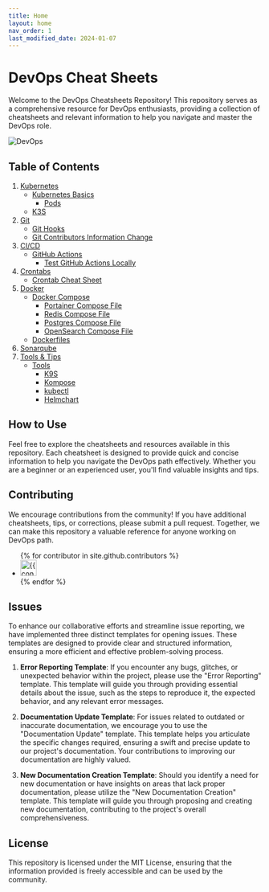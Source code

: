 ```yaml
---
title: Home
layout: home
nav_order: 1
last_modified_date: 2024-01-07
---
```


# DevOps Cheat Sheets

Welcome to the DevOps Cheatsheets Repository! This repository serves as a comprehensive resource for DevOps enthusiasts, providing a collection of cheatsheets and relevant information to help you navigate and master the DevOps role.

![DevOps](https://user-cube.github.io/devops-cheatsheet/assets/images/devops.jpg)

## Table of Contents

1. [Kubernetes](/devops-cheatsheet/docs/kubernetes)
   - [Kubernetes Basics](/devops-cheatsheet/docs/kubernetes/cheatsheets)
      - [Pods](/devops-cheatsheet/docs/kubernetes/cheatsheets)
   - [K3S](/devops-cheatsheet/docs/kubernetes/k3s)
2. [Git](/devops-cheatsheet/docs/git)
   - [Git Hooks](/devops-cheatsheet/docs/git/hooks)
   - [Git Contributors Information Change](/devops-cheatsheet/docs/git/contributors-data)
3. [CI/CD](/devops-cheatsheet/docs/cicd)
   - [GitHub Actions](/devops-cheatsheet/docs/cicd/actions)
      - [Test GitHub Actions Locally](/devops-cheatsheet/docs/cicd/actions/test-locally)
4. [Crontabs](/devops-cheatsheet/docs/crontab)
   - [Crontab Cheat Sheet](/devops-cheatsheet/docs/crontab/cheatsheets)
5. [Docker](/devops-cheatsheet/docs/docker)
   - [Docker Compose](/devops-cheatsheet/docs/docker/compose)
      - [Portainer Compose File](/devops-cheatsheet/docs/docker/compose/portainer)
      - [Redis Compose File](/devops-cheatsheet/docs/docker/compose/databases/redis)
      - [Postgres Compose File](/devops-cheatsheet/docs/docker/compose/databases/postgres)
      - [OpenSearch Compose File](/devops-cheatsheet/docs/docker/compose/opensearch)
   - [Dockerfiles](/devops-cheatsheet/docs/docker/dockerfiles)
6. [Sonarqube](/devops-cheatsheet/docs/sonarqube)
7. [Tools & Tips](/devops-cheatsheet/docs/tols-and-tips)
   - [Tools](/devops-cheatsheet/docs/tols-and-tips/tools)
      - [K9S](/devops-cheatsheet/docs/tols-and-tips/tools/k9s)
      - [Kompose](/devops-cheatsheet/docs/tols-and-tips/tools/kompose)
      - [kubectl](/devops-cheatsheet/docs/tols-and-tips/tools/kubectl)
      - [Helmchart](/devops-cheatsheet/docs/tols-and-tips/tools/helmchart)

## How to Use

Feel free to explore the cheatsheets and resources available in this repository. Each cheatsheet is designed to provide quick and concise information to help you navigate the DevOps path effectively. Whether you are a beginner or an experienced user, you'll find valuable insights and tips.

## Contributing

We encourage contributions from the community! If you have additional cheatsheets, tips, or corrections, please submit a pull request. Together, we can make this repository a valuable reference for anyone working on DevOps path.

<ul class="list-style-none">
{% for contributor in site.github.contributors %}
  <li class="d-inline-block mr-1">
     <a href="{{ contributor.html_url }}"><img src="{{ contributor.avatar_url }}" width="32" height="32" alt="{{ contributor.login }}"></a>
  </li>
{% endfor %}
</ul>

## Issues

To enhance our collaborative efforts and streamline issue reporting, we have implemented three distinct templates for opening issues. These templates are designed to provide clear and structured information, ensuring a more efficient and effective problem-solving process.

1. **Error Reporting Template**:
If you encounter any bugs, glitches, or unexpected behavior within the project, please use the "Error Reporting" template. This template will guide you through providing essential details about the issue, such as the steps to reproduce it, the expected behavior, and any relevant error messages.

2. **Documentation Update Template**:
For issues related to outdated or inaccurate documentation, we encourage you to use the "Documentation Update" template. This template helps you articulate the specific changes required, ensuring a swift and precise update to our project's documentation. Your contributions to improving our documentation are highly valued.

3. **New Documentation Creation Template**:
Should you identify a need for new documentation or have insights on areas that lack proper documentation, please utilize the "New Documentation Creation" template. This template will guide you through proposing and creating new documentation, contributing to the project's overall comprehensiveness.

## License

This repository is licensed under the MIT License, ensuring that the information provided is freely accessible and can be used by the community.